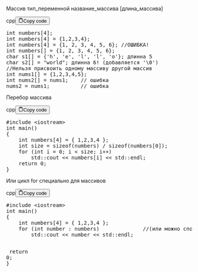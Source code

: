 <p>Массив
тип_переменной название_массива [длина_массива]</p>
<div class="code-element"><div class="lang-line"><text>cpp</text><button class="copy-button" id="code378b" onclick="copyCode(code378, code378b)"><svg stroke="currentColor" fill="none" stroke-width="2" viewBox="0 0 24 24" stroke-linecap="round" stroke-linejoin="round" class="h-4 w-4" height="1em" width="1em" xmlns="http://www.w3.org/2000/svg"><path d="M16 4h2a2 2 0 0 1 2 2v14a2 2 0 0 1-2 2H6a2 2 0 0 1-2-2V6a2 2 0 0 1 2-2h2"></path><rect x="8" y="2" width="8" height="4" rx="1" ry="1"></rect></svg><text>Copy code</text></button></div><div class="code" id="code378"><div class="highlight"><pre><span></span><span class="kt">int</span><span class="w"> </span><span class="n">numbers</span><span class="p">[</span><span class="mi">4</span><span class="p">];</span>
<span class="kt">int</span><span class="w"> </span><span class="n">numbers</span><span class="p">[</span><span class="mi">4</span><span class="p">]</span><span class="w"> </span><span class="o">=</span><span class="w"> </span><span class="p">{</span><span class="mi">1</span><span class="p">,</span><span class="mi">2</span><span class="p">,</span><span class="mi">3</span><span class="p">,</span><span class="mi">4</span><span class="p">};</span>
<span class="kt">int</span><span class="w"> </span><span class="n">numbers</span><span class="p">[</span><span class="mi">4</span><span class="p">]</span><span class="w"> </span><span class="o">=</span><span class="w"> </span><span class="p">{</span><span class="mi">1</span><span class="p">,</span><span class="w"> </span><span class="mi">2</span><span class="p">,</span><span class="w"> </span><span class="mi">3</span><span class="p">,</span><span class="w"> </span><span class="mi">4</span><span class="p">,</span><span class="w"> </span><span class="mi">5</span><span class="p">,</span><span class="w"> </span><span class="mi">6</span><span class="p">};</span><span class="w"> </span><span class="c1">//ОШИБКА!</span>
<span class="kt">int</span><span class="w"> </span><span class="n">numbers</span><span class="p">[]</span><span class="w"> </span><span class="o">=</span><span class="w"> </span><span class="p">{</span><span class="mi">1</span><span class="p">,</span><span class="w"> </span><span class="mi">2</span><span class="p">,</span><span class="w"> </span><span class="mi">3</span><span class="p">,</span><span class="w"> </span><span class="mi">4</span><span class="p">,</span><span class="w"> </span><span class="mi">5</span><span class="p">,</span><span class="w"> </span><span class="mi">6</span><span class="p">};</span>
<span class="kt">char</span><span class="w"> </span><span class="n">s1</span><span class="p">[]</span><span class="w"> </span><span class="o">=</span><span class="w"> </span><span class="p">{</span><span class="sc">&#39;h&#39;</span><span class="p">,</span><span class="w"> </span><span class="sc">&#39;e&#39;</span><span class="p">,</span><span class="w"> </span><span class="sc">&#39;l&#39;</span><span class="p">,</span><span class="w"> </span><span class="sc">&#39;l&#39;</span><span class="p">,</span><span class="w"> </span><span class="sc">&#39;o&#39;</span><span class="p">};</span><span class="w"> </span><span class="n">длинна</span><span class="w"> </span><span class="mi">5</span>
<span class="kt">char</span><span class="w"> </span><span class="n">s2</span><span class="p">[]</span><span class="w"> </span><span class="o">=</span><span class="w"> </span><span class="s">&quot;world&quot;</span><span class="p">;</span><span class="w"> </span><span class="n">длинна</span><span class="w"> </span><span class="mi">6</span><span class="o">!</span><span class="w"> </span><span class="p">(</span><span class="n">добавляется</span><span class="w"> </span><span class="sc">&#39;\0&#39;</span><span class="p">)</span>
<span class="c1">//Нельзя присвоить одному массиву другой массив</span>
<span class="kt">int</span><span class="w"> </span><span class="n">nums1</span><span class="p">[]</span><span class="w"> </span><span class="o">=</span><span class="w"> </span><span class="p">{</span><span class="mi">1</span><span class="p">,</span><span class="mi">2</span><span class="p">,</span><span class="mi">3</span><span class="p">,</span><span class="mi">4</span><span class="p">,</span><span class="mi">5</span><span class="p">};</span>
<span class="kt">int</span><span class="w"> </span><span class="n">nums2</span><span class="p">[]</span><span class="w"> </span><span class="o">=</span><span class="w"> </span><span class="n">nums1</span><span class="p">;</span><span class="w">    </span><span class="c1">// ошибка</span>
<span class="n">nums2</span><span class="w"> </span><span class="o">=</span><span class="w"> </span><span class="n">nums1</span><span class="p">;</span><span class="w">          </span><span class="c1">// ошибка</span>
</pre></div></div></div>

<p>Перебор массива</p>
<div class="code-element"><div class="lang-line"><text>cpp</text><button class="copy-button" id="code379b" onclick="copyCode(code379, code379b)"><svg stroke="currentColor" fill="none" stroke-width="2" viewBox="0 0 24 24" stroke-linecap="round" stroke-linejoin="round" class="h-4 w-4" height="1em" width="1em" xmlns="http://www.w3.org/2000/svg"><path d="M16 4h2a2 2 0 0 1 2 2v14a2 2 0 0 1-2 2H6a2 2 0 0 1-2-2V6a2 2 0 0 1 2-2h2"></path><rect x="8" y="2" width="8" height="4" rx="1" ry="1"></rect></svg><text>Copy code</text></button></div><div class="code" id="code379"><div class="highlight"><pre><span></span><span class="cp">#include</span><span class="w"> </span><span class="cpf">&lt;iostream&gt;</span>
<span class="kt">int</span><span class="w"> </span><span class="nf">main</span><span class="p">()</span>
<span class="p">{</span>
<span class="w">    </span><span class="kt">int</span><span class="w"> </span><span class="n">numbers</span><span class="p">[</span><span class="mi">4</span><span class="p">]</span><span class="w"> </span><span class="o">=</span><span class="w"> </span><span class="p">{</span><span class="w"> </span><span class="mi">1</span><span class="p">,</span><span class="mi">2</span><span class="p">,</span><span class="mi">3</span><span class="p">,</span><span class="mi">4</span><span class="w"> </span><span class="p">};</span>
<span class="w">    </span><span class="kt">int</span><span class="w"> </span><span class="n">size</span><span class="w"> </span><span class="o">=</span><span class="w"> </span><span class="k">sizeof</span><span class="p">(</span><span class="n">numbers</span><span class="p">)</span><span class="w"> </span><span class="o">/</span><span class="w"> </span><span class="k">sizeof</span><span class="p">(</span><span class="n">numbers</span><span class="p">[</span><span class="mi">0</span><span class="p">]);</span>
<span class="w">    </span><span class="k">for</span><span class="w"> </span><span class="p">(</span><span class="kt">int</span><span class="w"> </span><span class="n">i</span><span class="w"> </span><span class="o">=</span><span class="w"> </span><span class="mi">0</span><span class="p">;</span><span class="w"> </span><span class="n">i</span><span class="w"> </span><span class="o">&lt;</span><span class="w"> </span><span class="n">size</span><span class="p">;</span><span class="w"> </span><span class="n">i</span><span class="o">++</span><span class="p">)</span>
<span class="w">        </span><span class="n">std</span><span class="o">::</span><span class="n">cout</span><span class="w"> </span><span class="o">&lt;&lt;</span><span class="w"> </span><span class="n">numbers</span><span class="p">[</span><span class="n">i</span><span class="p">]</span><span class="w"> </span><span class="o">&lt;&lt;</span><span class="w"> </span><span class="n">std</span><span class="o">::</span><span class="n">endl</span><span class="p">;</span>
<span class="w">    </span><span class="k">return</span><span class="w"> </span><span class="mi">0</span><span class="p">;</span>
<span class="p">}</span>
</pre></div></div></div>

<p>Или цикл for специально для массивов</p>
<div class="code-element"><div class="lang-line"><text>cpp</text><button class="copy-button" id="code380b" onclick="copyCode(code380, code380b)"><svg stroke="currentColor" fill="none" stroke-width="2" viewBox="0 0 24 24" stroke-linecap="round" stroke-linejoin="round" class="h-4 w-4" height="1em" width="1em" xmlns="http://www.w3.org/2000/svg"><path d="M16 4h2a2 2 0 0 1 2 2v14a2 2 0 0 1-2 2H6a2 2 0 0 1-2-2V6a2 2 0 0 1 2-2h2"></path><rect x="8" y="2" width="8" height="4" rx="1" ry="1"></rect></svg><text>Copy code</text></button></div><div class="code" id="code380"><div class="highlight"><pre><span></span><span class="cp">#include</span><span class="w"> </span><span class="cpf">&lt;iostream&gt;</span>
<span class="kt">int</span><span class="w"> </span><span class="nf">main</span><span class="p">()</span>
<span class="p">{</span>
<span class="w">    </span><span class="kt">int</span><span class="w"> </span><span class="n">numbers</span><span class="p">[</span><span class="mi">4</span><span class="p">]</span><span class="w"> </span><span class="o">=</span><span class="w"> </span><span class="p">{</span><span class="w"> </span><span class="mi">1</span><span class="p">,</span><span class="mi">2</span><span class="p">,</span><span class="mi">3</span><span class="p">,</span><span class="mi">4</span><span class="w"> </span><span class="p">};</span>
<span class="w">    </span><span class="k">for</span><span class="w"> </span><span class="p">(</span><span class="kt">int</span><span class="w"> </span><span class="n">number</span><span class="w"> </span><span class="o">:</span><span class="w"> </span><span class="n">numbers</span><span class="p">)</span><span class="w">              </span><span class="c1">//(или можно спользовать auto number)</span>
<span class="w">        </span><span class="n">std</span><span class="o">::</span><span class="n">cout</span><span class="w"> </span><span class="o">&lt;&lt;</span><span class="w"> </span><span class="n">number</span><span class="w"> </span><span class="o">&lt;&lt;</span><span class="w"> </span><span class="n">std</span><span class="o">::</span><span class="n">endl</span><span class="p">;</span>

<span class="w">    </span><span class="k">return</span><span class="w"> </span><span class="mi">0</span><span class="p">;</span>
<span class="p">}</span>
</pre></div></div></div>